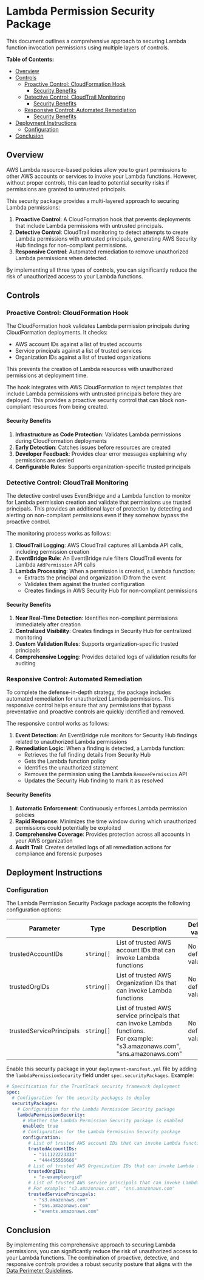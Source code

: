 # Lambda Permission Security Package

This document outlines a comprehensive approach to securing Lambda function invocation permissions using multiple layers of controls.

**Table of Contents:**

- [Overview](#overview)
- [Controls](#controls)
  - [Proactive Control: CloudFormation Hook](#proactive-control-cloudformation-hook)
    - [Security Benefits](#security-benefits)
  - [Detective Control: CloudTrail Monitoring](#detective-control-cloudtrail-monitoring)
    - [Security Benefits](#security-benefits-1)
  - [Responsive Control: Automated Remediation](#responsive-control-automated-remediation)
    - [Security Benefits](#security-benefits-2)
- [Deployment Instructions](#deployment-instructions)
  - [Configuration](#configuration)
- [Conclusion](#conclusion)

## Overview

AWS Lambda resource-based policies allow you to grant permissions to other AWS accounts or services to invoke your Lambda functions. However, without proper controls, this can lead to potential security risks if permissions are granted to untrusted principals.

This security package provides a multi-layered approach to securing Lambda permissions:

1. **Proactive Control**: A CloudFormation hook that prevents deployments that include Lambda permissions with untrusted principals.
2. **Detective Control**: CloudTrail monitoring to detect attempts to create Lambda permissions with untrusted principals, generating AWS Security Hub findings for non-compliant permissions.
3. **Responsive Control**: Automated remediation to remove unauthorized Lambda permissions when detected.

By implementing all three types of controls, you can significantly reduce the risk of unauthorized access to your Lambda functions.

## Controls

### Proactive Control: CloudFormation Hook

The CloudFormation hook validates Lambda permission principals during CloudFormation deployments. It checks:

- AWS account IDs against a list of trusted accounts
- Service principals against a list of trusted services
- Organization IDs against a list of trusted organizations

This prevents the creation of Lambda resources with unauthorized permissions at deployment time.

The hook integrates with AWS CloudFormation to reject templates that include Lambda permissions with untrusted principals before they are deployed. This provides a proactive security control that can block non-compliant resources from being created.

#### Security Benefits

1. **Infrastructure as Code Protection**: Validates Lambda permissions during CloudFormation deployments
2. **Early Detection**: Catches issues before resources are created
3. **Developer Feedback**: Provides clear error messages explaining why permissions are denied
4. **Configurable Rules**: Supports organization-specific trusted principals

### Detective Control: CloudTrail Monitoring

The detective control uses EventBridge and a Lambda function to monitor for Lambda permission creation and validate that permissions use trusted principals. This provides an additional layer of protection by detecting and alerting on non-compliant permissions even if they somehow bypass the proactive control.

The monitoring process works as follows:

1. **CloudTrail Logging**: AWS CloudTrail captures all Lambda API calls, including permission creation
2. **EventBridge Rule**: An EventBridge rule filters CloudTrail events for Lambda `AddPermission` API calls
3. **Lambda Processing**: When a permission is created, a Lambda function:
   - Extracts the principal and organization ID from the event
   - Validates them against the trusted configuration
   - Creates findings in AWS Security Hub for non-compliant permissions

#### Security Benefits

1. **Near Real-Time Detection**: Identifies non-compliant permissions immediately after creation
2. **Centralized Visibility**: Creates findings in Security Hub for centralized monitoring
3. **Custom Validation Rules**: Supports organization-specific trusted principals
4. **Comprehensive Logging**: Provides detailed logs of validation results for auditing

### Responsive Control: Automated Remediation

To complete the defense-in-depth strategy, the package includes automated remediation for unauthorized Lambda permissions. This responsive control helps ensure that any permissions that bypass preventative and proactive controls are quickly identified and removed.

The responsive control works as follows:

1. **Event Detection**: An EventBridge rule monitors for Security Hub findings related to unauthorized Lambda permissions
2. **Remediation Logic**: When a finding is detected, a Lambda function:
   - Retrieves the full finding details from Security Hub
   - Gets the Lambda function policy
   - Identifies the unauthorized statement
   - Removes the permission using the Lambda `RemovePermission` API
   - Updates the Security Hub finding to mark it as resolved

#### Security Benefits

1. **Automatic Enforcement**: Continuously enforces Lambda permission policies
2. **Rapid Response**: Minimizes the time window during which unauthorized permissions could potentially be exploited
3. **Comprehensive Coverage**: Provides protection across all accounts in your AWS organization
4. **Audit Trail**: Creates detailed logs of all remediation actions for compliance and forensic purposes

## Deployment Instructions

### Configuration

The Lambda Permission Security Package package accepts the following configuration options:

| Parameter                | Type       | Description                                                                                                                       | Default value    |
| ------------------------ | ---------- | --------------------------------------------------------------------------------------------------------------------------------- | ---------------- |
| trustedAccountIDs        | `string[]` | List of trusted AWS account IDs that can invoke Lambda functions                                                                  | No default value |
| trustedOrgIDs            | `string[]` | List of trusted AWS Organization IDs that can invoke Lambda functions                                                             | No default value |
| trustedServicePrincipals | `string[]` | List of trusted AWS service principals that can invoke Lambda functions.<br/>For example: "s3.amazonaws.com", "sns.amazonaws.com" | No default value |

Enable this security package in your `deployment-manifest.yml` file by adding the `lambdaPermissionSecurity` field under `spec.securityPackages`. Example:

```yaml
# Specification for the TrustStack security framework deployment
spec:
  # Configuration for the security packages to deploy
  securityPackages:
    # Configuration for the Lambda Permission Security package
    lambdaPermissionSecurity:
      # Whether the Lambda Permission Security package is enabled
      enabled: true
      # Configuration for the Lambda Permission Security package
      configuration:
        # List of trusted AWS account IDs that can invoke Lambda functions
        trustedAccountIDs:
          - "111122223333"
          - "444455556666"
        # List of trusted AWS Organization IDs that can invoke Lambda functions
        trustedOrgIDs:
          - "o-exampleorgid"
        # List of trusted AWS service principals that can invoke Lambda functions
        # For example: "s3.amazonaws.com", "sns.amazonaws.com"
        trustedServicePrincipals:
          - "s3.amazonaws.com"
          - "sns.amazonaws.com"
          - "events.amazonaws.com"
```

## Conclusion

By implementing this comprehensive approach to securing Lambda permissions, you can significantly reduce the risk of unauthorized access to your Lambda functions. The combination of proactive, detective, and responsive controls provides a robust security posture that aligns with the [Data Perimeter Guidelines](../../../../../../docs/data-perimeter-guidelines.md).
